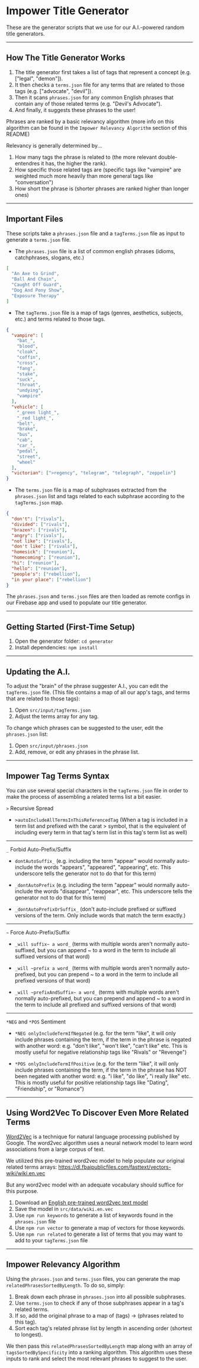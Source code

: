 # Impower Title Generator

These are the generator scripts that we use for our A.I.-powered random title generators.

---

## How The Title Generator Works

1. The title generator first takes a list of tags that represent a concept (e.g. ["legal", "demon"]).
2. It then checks a `terms.json` file for any terms that are related to those tags (e.g. ["advocate", "devil"]).
3. Then it scans `phrases.json` for any common English phrases that contain any of those related terms (e.g. "Devil's Advocate").
4. And finally, it suggests these phrases to the user!

Phrases are ranked by a basic relevancy algorithm (more info on this algorithm can be found in the `Impower Relevancy Algorithm` section of this README)

Relevancy is generally determined by...

1. How many tags the phrase is related to (the more relevant double-entendres it has, the higher the rank).
2. How specific those related tags are (specific tags like "vampire" are weighted much more heavily than more general tags like "conversation")
3. How short the phrase is (shorter phrases are ranked higher than longer ones)

---

## Important Files

These scripts take a `phrases.json` file and a `tagTerms.json` file as input to generate a `terms.json` file.

- The `phrases.json` file is a list of common english phrases (idioms, catchphrases, slogans, etc.)

```json
[
  "An Axe to Grind",
  "Ball And Chain",
  "Caught Off Guard",
  "Dog And Pony Show",
  "Exposure Therapy"
]
```

- The `tagTerms.json` file is a map of tags (genres, aesthetics, subjects, etc.) and terms related to those tags.

```json
{
  "vampire": [
    "bat_",
    "blood",
    "cloak",
    "coffin",
    "cross",
    "fang",
    "stake",
    "suck",
    "throat",
    "undying",
    "vampire"
  ],
  "vehicle": [
    "_green light_",
    "_red light_",
    "belt",
    "brake",
    "bus",
    "cab",
    "car_",
    "pedal",
    "street",
    "wheel"
  ],
  "victorian": [">regency", "telegram", "telegraph", "zeppelin"]
}
```

- The `terms.json` file is a map of subphrases extracted from the `phrases.json` list and tags related to each subphrase according to the `tagTerms.json` map.

```json
{
  "don't": ["rivals"],
  "divided": ["rivals"],
  "brazen": ["rivals"],
  "angry": ["rivals"],
  "not like": ["rivals"],
  "don't like": ["rivals"],
  "homesick": ["reunion"],
  "homecoming": ["reunion"],
  "hi": ["reunion"],
  "hello": ["reunion"],
  "people's": ["rebellion"],
  "in your place": ["rebellion"]
}
```

The `phrases.json` and `terms.json` files are then loaded as remote configs in our Firebase app and used to populate our title generator.

---

## Getting Started (First-Time Setup)

1. Open the generator folder: `cd generator`
2. Install dependencies: `npm install`

---

## Updating the A.I.

To adjust the "brain" of the phrase suggester A.I., you can edit the `tagTerms.json` file. (This file contains a map of all our app's tags, and terms that are related to those tags):

1. Open `src/input/tagTerms.json`
2. Adjust the terms array for any tag.

To change which phrases can be suggested to the user, edit the `phrases.json` list:

1. Open `src/input/phrases.json`
2. Add, remove, or edit any phrases in the phrase list.

---

## Impower Tag Terms Syntax

You can use several special characters in the `tagTerms.json` file in order to make the process of assembling a related terms list a bit easier.

`>` Recursive Spread

- `>autoIncludeAllTermsInThisReferencedTag` (When a tag is included in a term list and prefixed with the carat > symbol, that is the equivalent of including every term in that tag's term list in this tag's term list as well)

---

`_` Forbid Auto-Prefix/Suffix

- `dontAutoSuffix_` (e.g. including the term "appear" would normally auto-include the words "appears", "appeared", "appearing", etc. This underscore tells the generator not to do that for this term)

- `_dontAutoPrefix` (e.g. including the term "appear" would normally auto-include the words "disappear", "reappear", etc. This underscore tells the generator not to do that for this term)

- `_dontAutoPrefixOrSuffix_` (don't auto-include prefixed or suffixed versions of the term. Only include words that match the term exactly.)

---

`~` Force Auto-Prefix/Suffix

- `_will suffix~ a word_` (terms with multiple words aren't normally auto-suffixed, but you can append ~ to a word in the term to include all suffixed versions of that word)

- `_will ~prefix a word_` (terms with multiple words aren't normally auto-prefixed, but you can prepend ~ to a word in the term to include all prefixed versions of that word)

- `_will ~prefixAndSuffix~ a word_` (terms with multiple words aren't normally auto-prefixed, but you can prepend and append ~ to a word in the term to include all prefixed and suffixed versions of that word)

---

`*NEG` and `*POS` Sentiment

- `*NEG onlyIncludeTermIfNegated` (e.g. for the term "like", it will only include phrases containing the term, if the term in the phrase is negated with another word: e.g. "don't like", "won't like", "can't like" etc. This is mostly useful for negative relationship tags like "Rivals" or "Revenge")

- `*POS onlyIncludeTermIfPositive` (e.g. for the term "like", it will only include phrases containing the term, if the term in the phrase has NOT been negated with another word: e.g. "i like", "do like", "i really like" etc. This is mostly useful for positive relationship tags like "Dating", "Friendship", or "Romance")

---

## Using Word2Vec To Discover Even More Related Terms

[Word2Vec](https://en.wikipedia.org/wiki/Word2vec) is a technique for natural language processing published by Google. The word2vec algorithm uses a neural network model to learn word associations from a large corpus of text.

We utilized this pre-trained word2vec model to help populate our original related terms arrays:
https://dl.fbaipublicfiles.com/fasttext/vectors-wiki/wiki.en.vec

But any word2vec model with an adequate vocabulary should suffice for this purpose.

1. Download an [English pre-trained word2vec text model](https://fasttext.cc/docs/en/pretrained-vectors.html)
2. Save the model in `src/data/wiki.en.vec`
3. Use `npm run keywords` to generate a list of keywords found in the `phrases.json` file
4. Use `npm run vector` to generate a map of vectors for those keywords.
5. Use `npm run related` to generate a list of terms that you may want to add to your `tagTerms.json` file

---

## Impower Relevancy Algorithm

Using the `phrases.json` and `terms.json` files, you can generate the map `relatedPhrasesSortedByLength`. To do so, simply:

1. Break down each phrase in `phrases.json` into all possible subphrases.
2. Use `terms.json` to check if any of those subphrases appear in a tag's related terms.
3. If so, add the original phrase to a map of (tags) -> (phrases related to this tag).
4. Sort each tag's related phrase list by length in ascending order (shortest to longest).

We then pass this `relatedPhrasesSortedByLength` map along with an array of `tagsSortedBySpecificity` into a ranking algorithm. This algorithm uses these inputs to rank and select the most relevant phrases to suggest to the user.
